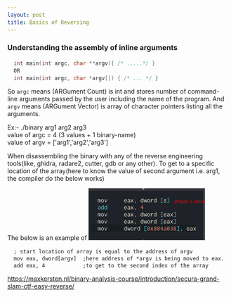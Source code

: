 ```yaml
---
layout: post
title: Basics of Reversing
---
```


### Understanding the assembly of inline arguments
```C
  int main(int argc, char **argv){ /* .....*/ }
  OR
  int main(int argc, char *argv[]) { /* ... */ }
```
So `argc` means (ARGument Count) is int and stores number of command-line arguments passed by the user including the name of the program.
And `argv` means (ARGument Vector) is array of character pointers listing all the arguments.

Ex:- ./binary arg1 arg2 arg3  
value of argc = 4 (3 values + 1 binary-name)  
value of argv = ['arg1','arg2','arg3']

When disassembling the binary with any of the reverse engineering tools(like, ghidra, radare2, cutter, gdb or any other). To get to a specific location of the array(here to know the value of second argument i.e. arg1, the compiler do the below works)

The below is an example of
![Understanding_argv](/public/understanding_argv.png)
```assembly
  ; start location of array is equal to the address of argv
  mov eax, dword[argv]  ;here address of *argv is being moved to eax.
  add eax, 4            ;to get to the second index of the array
```

https://maxkersten.nl/binary-analysis-course/introduction/secura-grand-slam-ctf-easy-reverse/
